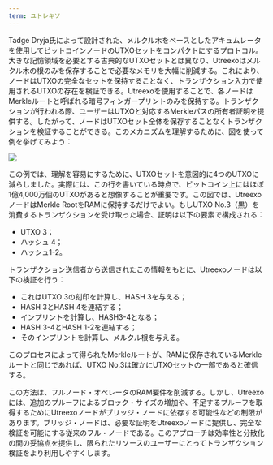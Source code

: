 ```yaml
---
term: ユトレキソ
---
```

Tadge Dryja氏によって設計された、メルクル木をベースとしたアキュムレータを使用してビットコインノードのUTXOセットをコンパクトにするプロトコル。大きな記憶領域を必要とする古典的なUTXOセットとは異なり、Utreexoはメルクル木の根のみを保存することで必要なメモリを大幅に削減する。これにより、ノードはUTXOの完全なセットを保持することなく、トランザクション入力で使用されるUTXOの存在を検証できる。Utreexoを使用することで、各ノードはMerkleルートと呼ばれる暗号フィンガープリントのみを保持する。トランザクションが行われる際、ユーザーはUTXOと対応するMerkleパスの所有者証明を提供する。したがって、ノードはUTXOセット全体を保存することなくトランザクションを検証することができる。このメカニズムを理解するために、図を使って例を挙げてみよう：

![](../../dictionnaire/assets/15.webp)

この例では、理解を容易にするために、UTXOセットを意図的に4つのUTXOに減らしました。実際には、この行を書いている時点で、ビットコイン上にはほぼ1億4,000万個のUTXOがあると想像することが重要です。この図では、UtreexoノードはMerkle RootをRAMに保持するだけでよい。もしUTXO No.3（黒）を消費するトランザクションを受け取った場合、証明は以下の要素で構成される：


- UTXO 3；
- ハッシュ 4；
- ハッシュ1-2。

トランザクション送信者から送信されたこの情報をもとに、Utreexoノードは以下の検証を行う：


- これはUTXO 3の刻印を計算し、HASH 3を与える；
- HASH 3とHASH 4を連結する；
- インプリントを計算し、HASH3-4となる；
- HASH 3-4とHASH 1-2を連結する；
- そのインプリントを計算し、メルクル根を与える。

このプロセスによって得られたMerkleルートが、RAMに保存されているMerkleルートと同じであれば、UTXO No.3は確かにUTXOセットの一部であると確信する。

この方法は、フルノード・オペレータのRAM要件を削減する。しかし、Utreexoには、追加のプルーフによるブロック・サイズの増加や、不足するプルーフを取得するためにUtreexoノードがブリッジ・ノードに依存する可能性などの制限があります。ブリッジ・ノードは、必要な証明をUtreexoノードに提供し、完全な検証を可能にする従来のフル・ノードである。このアプローチは効率性と分散化の間の妥協点を提供し、限られたリソースのユーザーにとってトランザクション検証をより利用しやすくします。